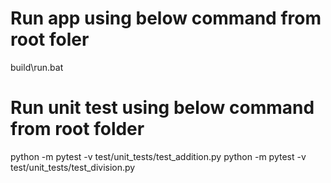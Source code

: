 # Run app using below command from root foler
build\run.bat

# Run unit test using below command from root folder
python -m pytest -v test/unit_tests/test_addition.py
python -m pytest -v test/unit_tests/test_division.py
